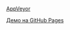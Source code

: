 [AppVeyor](https://ci.appveyor.com/api/projects/status/github/waanh/loading-ui?branch=main&svg=true)

[Демо на GitHub Pages](https://waanh.github.io/loading-ui/)
